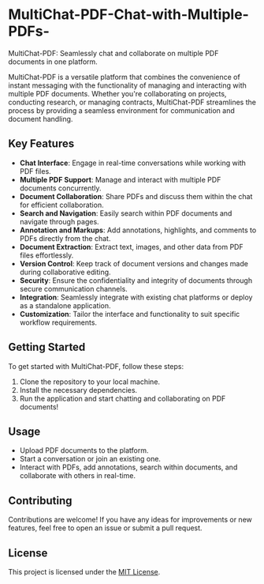 # MultiChat-PDF-Chat-with-Multiple-PDFs-
MultiChat-PDF: Seamlessly chat and collaborate on multiple PDF documents in one platform.

MultiChat-PDF is a versatile platform that combines the convenience of instant messaging with the functionality of managing and interacting with multiple PDF documents. Whether you're collaborating on projects, conducting research, or managing contracts, MultiChat-PDF streamlines the process by providing a seamless environment for communication and document handling.

## Key Features

- **Chat Interface**: Engage in real-time conversations while working with PDF files.
- **Multiple PDF Support**: Manage and interact with multiple PDF documents concurrently.
- **Document Collaboration**: Share PDFs and discuss them within the chat for efficient collaboration.
- **Search and Navigation**: Easily search within PDF documents and navigate through pages.
- **Annotation and Markups**: Add annotations, highlights, and comments to PDFs directly from the chat.
- **Document Extraction**: Extract text, images, and other data from PDF files effortlessly.
- **Version Control**: Keep track of document versions and changes made during collaborative editing.
- **Security**: Ensure the confidentiality and integrity of documents through secure communication channels.
- **Integration**: Seamlessly integrate with existing chat platforms or deploy as a standalone application.
- **Customization**: Tailor the interface and functionality to suit specific workflow requirements.

## Getting Started

To get started with MultiChat-PDF, follow these steps:

1. Clone the repository to your local machine.
2. Install the necessary dependencies.
3. Run the application and start chatting and collaborating on PDF documents!

## Usage

- Upload PDF documents to the platform.
- Start a conversation or join an existing one.
- Interact with PDFs, add annotations, search within documents, and collaborate with others in real-time.

## Contributing

Contributions are welcome! If you have any ideas for improvements or new features, feel free to open an issue or submit a pull request.

## License

This project is licensed under the [MIT License](LICENSE).
